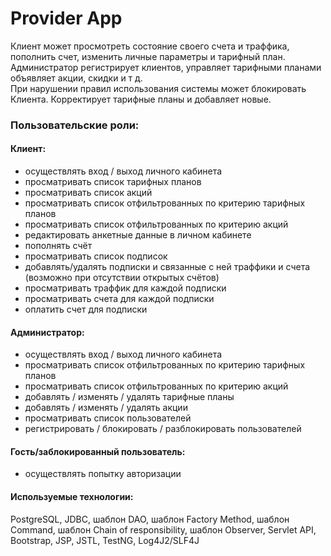 # Provider App

Клиент может просмотреть состояние своего счета и траффика, пополнить счет, изменить личные параметры и тарифный план.  
Администратор регистрирует клиентов, управляет тарифными планами объявляет акции, скидки и т д.  
При нарушении правил использования системы может блокировать Клиента. Корректирует тарифные планы и добавляет новые.

### Пользовательские роли:

#### Клиент:

- осуществлять вход / выход личного кабинета
- просматривать список тарифных планов
- просматривать список акций
- просматривать список отфильтрованных по критерию тарифных планов
- просматривать список отфильтрованных по критерию акций
- редактировать анкетные данные в личном кабинете
- пополнять счёт
- просматривать список подписок
- добавлять/удалять подписки и связанные с ней траффики и счета (возможно при отсутствии открытых счётов)
- просматривать траффик для каждой подписки
- просматривать счета для каждой подписки
- оплатить счет для подписки

#### Администратор:

- осуществлять вход / выход личного кабинета
- просматривать список отфильтрованных по критерию тарифных планов
- просматривать список отфильтрованных по критерию акций
- добавлять / изменять / удалять тарифные планы
- добавлять / изменять / удалять акции
- просматривать список пользователей
- регистрировать / блокировать / разблокировать пользователей  

#### Гость/заблокированный пользователь:

- осуществлять попытку авторизации

#### Используемые технологии:
PostgreSQL, JDBC, шаблон DAO, шаблон Factory Method, шаблон Command, шаблон Chain of responsibility,
шаблон Observer, Servlet API, Bootstrap, JSP, JSTL, TestNG, Log4J2/SLF4J


